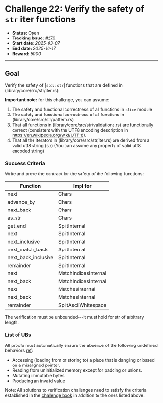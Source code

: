 # Challenge 22: Verify the safety of `str` iter functions

- **Status:** Open
- **Tracking Issue:** [#279](https://github.com/model-checking/verify-rust-std/issues/279)
- **Start date:** *2025-03-07*
- **End date:** *2025-10-17*
- **Reward:** *5000*

-------------------


## Goal

Verify the safety of [`std::str`] functions that are defined in (library/core/src/str/iter.rs):

**Important note:** for this challenge, you can assume: 
1. The safety and functional correctness of all functions in `slice` module 
2. The safety and functional correctness of all functions in (library/core/src/str/pattern.rs)
3. That all functions in (library/core/src/str/validations.rs) are functionally correct (consistent with the UTF8 encoding description in https://en.wikipedia.org/wiki/UTF-8). 
4. That all the Iterators in (library/core/src/str/iter.rs) are derived from a valid utf8 string (str) (You can assume any property of valid utf8 encoded string)


### Success Criteria

Write and prove the contract for the safety of the following functions:


| Function | Impl for |
|---------| ---------|
|next| Chars|
|advance_by| Chars|
|next_back| Chars|
|as_str| Chars|
|get_end| SplitInternal|
|next| SplitInternal|
|next_inclusive| SplitInternal|
|next_match_back| SplitInternal|
|next_back_inclusive| SplitInternal|
|remainder| SplitInternal|
|next| MatchIndicesInternal|
|next_back| MatchIndicesInternal|
|next| MatchesInternal|
|next_back| MatchesInternal|
|remainder| SplitAsciiWhitespace|

The verification must be unbounded---it must hold for str of arbitrary length.


### List of UBs

All proofs must automatically ensure the absence of the following undefined behaviors [ref](https://github.com/rust-lang/reference/blob/142b2ed77d33f37a9973772bd95e6144ed9dce43/src/behavior-considered-undefined.md):

* Accessing (loading from or storing to) a place that is dangling or based on a misaligned pointer.
* Reading from uninitialized memory except for padding or unions.
* Mutating immutable bytes.
* Producing an invalid value


Note: All solutions to verification challenges need to satisfy the criteria established in the [challenge book](../general-rules.md)
in addition to the ones listed above.
